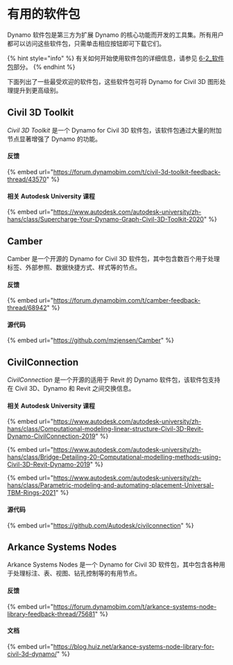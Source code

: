 # 有用的软件包

Dynamo 软件包是第三方为扩展 Dynamo 的核心功能而开发的工具集。所有用户都可以访问这些软件包，只需单击相应按钮即可下载它们。

{% hint style="info" %}
有关如何开始使用软件包的详细信息，请参见 [6-2_软件包](../6\_custom\_nodes\_and\_packages/6-2\_packages/ "mention")部分。
{% endhint %}

下面列出了一些最受欢迎的软件包，这些软件包可将 Dynamo for Civil 3D 图形处理提升到更高级别。

## Civil 3D Toolkit

_Civil 3D Toolkit_ 是一个 Dynamo for Civil 3D 软件包，该软件包通过大量的附加节点显著增强了 Dynamo 的功能。

#### 反馈

{% embed url="https://forum.dynamobim.com/t/civil-3d-toolkit-feedback-thread/43570" %}

#### 相关 Autodesk University 课程

{% embed url="https://www.autodesk.com/autodesk-university/zh-hans/class/Supercharge-Your-Dynamo-Graph-Civil-3D-Toolkit-2020" %}

## Camber

Camber 是一个开源的 Dynamo for Civil 3D 软件包，其中包含数百个用于处理标签、外部参照、数据快捷方式、样式等的节点。

#### 反馈

{% embed url="https://forum.dynamobim.com/t/camber-feedback-thread/68942" %}

#### 源代码

{% embed url="https://github.com/mzjensen/Camber" %}

## CivilConnection

_CivilConnection_ 是一个开源的适用于 Revit 的 Dynamo 软件包，该软件包支持在 Civil 3D、Dynamo 和 Revit 之间交换信息。

#### 相关 Autodesk University 课程

{% embed url="https://www.autodesk.com/autodesk-university/zh-hans/class/Computational-modeling-linear-structure-Civil-3D-Revit-Dynamo-CivilConnection-2019" %}

{% embed url="https://www.autodesk.com/autodesk-university/zh-hans/class/Bridge-Detailing-20-Computational-modelling-methods-using-Civil-3D-Revit-Dynamo-2019" %}

{% embed url="https://www.autodesk.com/autodesk-university/zh-hans/class/Parametric-modeling-and-automating-placement-Universal-TBM-Rings-2021" %}

#### 源代码

{% embed url="https://github.com/Autodesk/civilconnection" %}

## Arkance Systems Nodes

Arkance Systems Nodes 是一个 Dynamo for Civil 3D 软件包，其中包含各种用于处理标注、表、视图、钻孔控制等的有用节点。

#### 反馈

{% embed url="https://forum.dynamobim.com/t/arkance-systems-node-library-feedback-thread/75681" %}

#### 文档

{% embed url="https://blog.huiz.net/arkance-systems-node-library-for-civil-3d-dynamo/" %}
